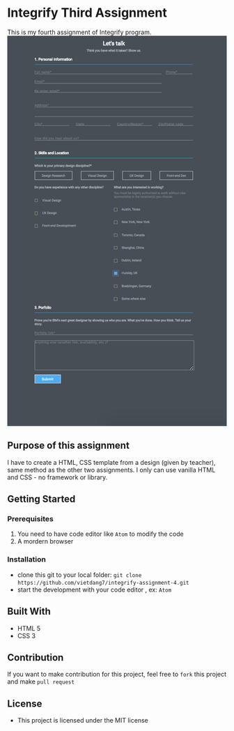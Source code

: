 # Integrify Third Assignment

This is my fourth assignment of Integrify program.
![Final Result](https://github.com/vietdang7/integrify-assignment-4/blob/master/img/webform.png)


## Purpose of this assignment
I have to create a HTML, CSS template from a design (given by teacher), same method as the other two assignments. I only can use vanilla HTML and CSS - no framework or library.

## Getting Started
### Prerequisites
1. You need to have code editor like `Atom` to modify the code 
2. A mordern browser

### Installation
* clone this git to your local folder: `git clone https://github.com/vietdang7/integrify-assignment-4.git`
* start the development with your code editor , ex: `Atom`

## Built With
- HTML 5
- CSS 3


## Contribution
If you want to make contribution for this project, feel free to `fork` this project and make `pull request`

## License
- This project is licensed under the MIT license
